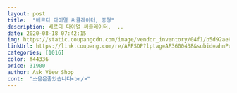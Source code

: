 ```yaml
---
layout: post 
title:  "베르디 다이얼 써큘레이터, 중형" 
description: 베르디 다이얼 써큘레이터,  ..
date: 2020-08-18 07:42:15 
img: https://static.coupangcdn.com/image/vendor_inventory/04f1/b5d92ae65b9ee6106f9e094f0bb95638a1b503416e32eb0acf003e921bc6.jpg 
linkUrl: https://link.coupang.com/re/AFFSDP?lptag=AF3600438&subid=ahnPublicAsk&pageKey=1667199313&itemId=2840621979&vendorItemId=70829996891&traceid=V0-113-7ede132c532083c4 
categories: [1016] 
color: f44336 
price: 31900 
author: Ask View Shop 
cont:  "소음은좀있습니다<br/>" 
---
```

